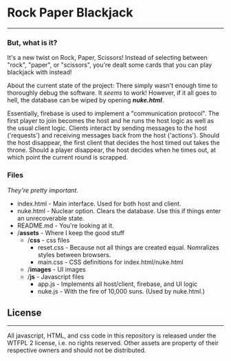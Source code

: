 # Rock Paper Blackjack
----
### But, what is it?
It's a new twist on Rock, Paper, Scissors! Instead of selecting between "rock", "paper", or "scissors", you're dealt some cards that you can play blackjack with instead! 

About the current state of the project: There simply wasn't enough time to thoroughly debug the software. It *seems* to work! However, if it all goes to hell, the database can be wiped by opening ***nuke.html***.

Essentially, firebase is used to implement a "communication protocol". The first player to join becomes the host and he runs the host logic as well as the usual client logic. Clients interact by sending messages to the host ('requests') and receiving messages back from the host ('actions'). Should the host disappear, the first client that decides the host timed out takes the throne. Should a player disappear, the host decides when he times out, at which point the current round is scrapped.

### Files
*They're pretty important.*

- index.html - Main interface. Used for both host and client.
- nuke.html - Nuclear option. Clears the database. Use this if things enter an unrecoverable state.
- README.md - You're looking at it.
- /**assets** - Where I keep the good stuff
   - /**css** - css files
     - reset.css - Because not all things are created equal. Nomralizes styles between browsers.
     - main.css - CSS definitions for index.html/nuke.html
   - /**images** - UI images
   - /**js** - Javascript files
     - app.js - Implements all host/client, firebase, and UI logic
     - nuke.js - With the fire of 10,000 suns. (Used by nuke.html.)

## License
----
All javascript, HTML, and css code in this repository is released under the WTFPL 2 license, i.e. no rights reserved. Other assets are property of their respective owners and should not be distributed.
